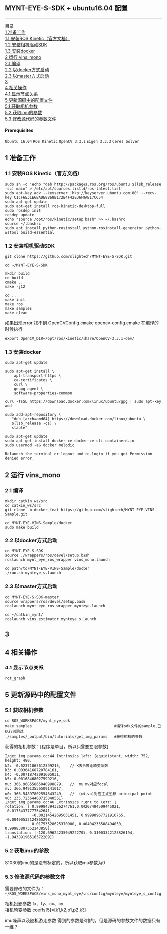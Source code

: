 ## MYNT-EYE-S-SDK + ubuntu16.04 配置
---
目录  
[1 准备工作](#1-准备工作)  
[1.1 安装ROS Kinetic（官方文档）](#11-安装ros-kinetic官方文档)  
[1.2 安装相机驱动SDK](#12-安装相机驱动sdk)  
[1.3 安装docker](#13-安装docker)  
[2 运行 vins_mono](#2-运行-vins_mono)  
[2.1 编译](#21-编译)  
[2.2 以docker方式启动](#22-以docker方式启动)  
[2.3 以master方式启动](#23-以master方式启动)  
[3](#3  )  
[4 相关操作](#4-相关操作)  
[4.1 显示节点关系](#41-显示节点关系)  
[5 更新源码中的配置文件](#5-更新源码中的配置文件)  
[5.1 获取相机参数](#51-获取相机参数)  
[5.2 获取imu的参数](#52-获取imu的参数)  
[5.3 修改源代码的参数文件](#53-修改源代码的参数文件)  

#### Prerequisites
`Ubuntu 16.04`  `ROS Kinetic` `OpenCV 3.3.1` `Eigen 3.3.3` `Ceres Solver`

## 1 准备工作
### 1.1 安装ROS Kinetic（官方文档）
```
sudo sh -c 'echo "deb http://packages.ros.org/ros/ubuntu $(lsb_release -sc) main" > /etc/apt/sources.list.d/ros-latest.list'
sudo apt-key adv --keyserver 'hkp://keyserver.ubuntu.com:80' --recv-key C1CF6E31E6BADE8868B172B4F42ED6FBAB17C654
sudo apt-get update
sudo apt-get install ros-kinetic-desktop-full
sudo rosdep init
rosdep update
echo "source /opt/ros/kinetic/setup.bash" >> ~/.bashrc
source ~/.bashrc
sudo apt install python-rosinstall python-rosinstall-generator python-wstool build-essential
```

### 1.2 安装相机驱动SDK
```
git clone https://github.com/slightech/MYNT-EYE-S-SDK.git

cd ~/MYNT-EYE-S-SDK

mkdir build
cd build
cmake ..
make -j12

cd ..
make init
make ros
make samples
make clean
```

如果出现error 找不到 OpenCVConfig.cmake opencv-config.cmake
在编译的时候执行
```
export OpenCV_DIR=/opt/ros/kinetic/share/OpenCV-3.3.1-dev/
```

### 1.3 安装docker
```
sudo apt-get update

sudo apt-get install \
    apt-transport-https \
    ca-certificates \
    curl \
    gnupg-agent \
    software-properties-common

curl -fsSL https://download.docker.com/linux/ubuntu/gpg | sudo apt-key add -

sudo add-apt-repository \
   "deb [arch=amd64] https://download.docker.com/linux/ubuntu \
   $(lsb_release -cs) \
   stable"

sudo apt-get update
sudo apt-get install docker-ce docker-ce-cli containerd.io
sudo usermod -aG docker melodic

Relaunch the terminal or logout and re-login if you get Permission denied error.
```


## 2 运行 vins_mono

### 2.1 编译

```
mkdir catkin_ws/src
cd catkin_ws/src
git clone -b docker_feat https://github.com/slightech/MYNT-EYE-VINS-Sample.git

cd MYNT-EYE-VINS-Sample/docker
sudo make build
```

### 2.2 以docker方式启动
```
cd MYNT-EYE-S-SDK
source ./wrappers/ros/devel/setup.bash
roslaunch mynt_eye_ros_wrapper vins_mono.launch
```
```
cd path/to/MYNT-EYE-VINS-Sample/docker
./run.sh mynteye_s.launch
```

### 2.3 以master方式启动
```
cd MYNT-EYE-S-SDK-master
source wrappers/ros/devel/setup.bash
roslaunch mynt_eye_ros_wrapper mynteye.launch
```
```
cd ~/catkin_mynt/
roslaunch vins_estimator mynteye_s.launch
```


## 3



## 4 相关操作
### 4.1 显示节点关系
```
rqt_graph
```


## 5 更新源码中的配置文件
### 5.1 获取相机参数
```
cd ROS_WORKSPACE/mynt_eye_sdk
make samples                                     #编译sdk文件的sample,已执行则跳过
./samples/_output/bin/tutorials/get_img_params   #获得相机的参数
```

获得的相机参数：[程序是单目，所以只需要左眼参数]
```
I/get_img_params.cc:44 Intrinsics left: {equidistant, width: 752, height: 480,
k2: -0.02371063612399215,    // K表示等距畸变系数
k3: 0.00364168720784161,
k4: -0.00718742091605031,
k5: 0.00168468027599216,
mu: 366.96855865040998879,   //  mu,mv对应focal
mv: 366.94913556509141017,
u0: 366.54897802554643249,   //  (u0,vo)对应主点坐标 principal point
v0: 235.72364460715840551}
I/get_img_params.cc:46 Extrinsics right to left: {
rotation: [ 0.99984394326274761,0.00207484509445021, -0.01754377777542641,
            -0.00214542695051451, 0.99998967721916765, -0.00400532124865298,
            0.01753528625370900, 0.00404233508494050, 0.99983807352143850],
translation: [-120.69624235049222705, 0.31003342123826194, -1.94389196516372209]}
```

### 5.2 获取imu的参数
S1030的imu的是没有标定的，所以获取imu参数为0

### 5.3 修改源代码的参数文件
需要修改的文件为：
`~/ROS_WORKSPACE/vins_mono_mynt_eye/src/config/mynteye/mynteye_s_config`

相机投影参数 fx、fy、cx、cy  
相机畸变参数 coeffs[5]=[k1,k2,p1,p2,k3]

imu噪声以及随机游走参数
得到的参数是3维的，但是源码的参数文件的数据只有一维？


